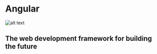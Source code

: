 # Angular

![alt text](https://angular.io/assets/images/logos/angular/angular.svg)

## The web development framework for building the future
